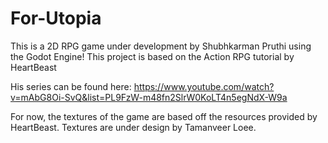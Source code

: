 # For-Utopia
This is a 2D RPG game under development by Shubhkarman Pruthi using the Godot Engine! This project is based on the Action RPG tutorial by HeartBeast

His series can be found here: https://www.youtube.com/watch?v=mAbG8Oi-SvQ&list=PL9FzW-m48fn2SlrW0KoLT4n5egNdX-W9a

For now, the textures of the game are based off the resources provided by HeartBeast.
Textures are under design by Tamanveer Loee.
